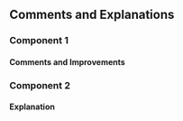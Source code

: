 ## Comments and Explanations

### Component 1

#### Comments and Improvements

### Component 2

#### Explanation

